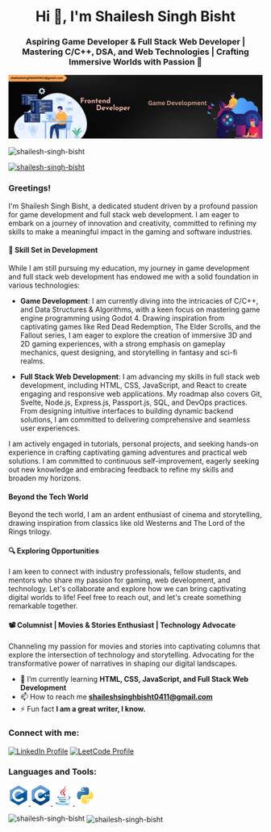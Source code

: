 <h1 align="center">Hi 👋, I'm Shailesh Singh Bisht</h1>
<h3 align="center">Aspiring Game Developer & Full Stack Web Developer | Mastering C/C++, DSA, and Web Technologies | Crafting Immersive Worlds with Passion 🌟</h3>

<p align="center">
  <img src="https://github.com/Shailesh-Singh-Bisht/Shailesh-Singh-Bisht/blob/main/Game%20Development%20(2).png?raw=true" alt="Shailesh Singh Bisht" />
</p>

<p align="left"> <img src="https://komarev.com/ghpvc/?username=shailesh-singh-bisht&label=Profile%20views&color=0e75b6&style=flat" alt="shailesh-singh-bisht" /> </p>

<p align="left"> <a href="https://github.com/ryo-ma/github-profile-trophy"><img src="https://github-profile-trophy.vercel.app/?username=shailesh-singh-bisht" alt="shailesh-singh-bisht" /></a> </p>

### Greetings!

I'm Shailesh Singh Bisht, a dedicated student driven by a profound passion for game development and full stack web development. I am eager to embark on a journey of innovation and creativity, committed to refining my skills to make a meaningful impact in the gaming and software industries.

#### 🎯 Skill Set in Development

While I am still pursuing my education, my journey in game development and full stack web development has endowed me with a solid foundation in various technologies:

- **Game Development**: I am currently diving into the intricacies of C/C++, and Data Structures & Algorithms, with a keen focus on mastering game engine programming using Godot 4. Drawing inspiration from captivating games like Red Dead Redemption, The Elder Scrolls, and the Fallout series, I am eager to explore the creation of immersive 3D and 2D gaming experiences, with a strong emphasis on gameplay mechanics, quest designing, and storytelling in fantasy and sci-fi realms.

- **Full Stack Web Development**: I am advancing my skills in full stack web development, including HTML, CSS, JavaScript, and React to create engaging and responsive web applications. My roadmap also covers Git, Svelte, Node.js, Express.js, Passport.js, SQL, and DevOps practices. From designing intuitive interfaces to building dynamic backend solutions, I am committed to delivering comprehensive and seamless user experiences.

I am actively engaged in tutorials, personal projects, and seeking hands-on experience in crafting captivating gaming adventures and practical web solutions. I am committed to continuous self-improvement, eagerly seeking out new knowledge and embracing feedback to refine my skills and broaden my horizons.

#### Beyond the Tech World

Beyond the tech world, I am an ardent enthusiast of cinema and storytelling, drawing inspiration from classics like old Westerns and The Lord of the Rings trilogy.

#### 🔍 Exploring Opportunities

I am keen to connect with industry professionals, fellow students, and mentors who share my passion for gaming, web development, and technology. Let's collaborate and explore how we can bring captivating digital worlds to life! Feel free to reach out, and let's create something remarkable together.

#### 📽️ Columnist | Movies & Stories Enthusiast | Technology Advocate

Channeling my passion for movies and stories into captivating columns that explore the intersection of technology and storytelling. Advocating for the transformative power of narratives in shaping our digital landscapes.

- 🌱 I’m currently learning **HTML, CSS, JavaScript, and Full Stack Web Development**
- 📫 How to reach me **shaileshsinghbisht0411@gmail.com**
- ⚡ Fun fact **I am a great writer, I know.**

<h3 align="left">Connect with me:</h3>
<p align="left">
<a href="https://www.linkedin.com/in/shailesh-singh-bisht-13b30b258/" target="blank"><img align="center" src="https://raw.githubusercontent.com/rahuldkjain/github-profile-readme-generator/master/src/images/icons/Social/linked-in-alt.svg" alt="LinkedIn Profile" height="30" width="40" /></a>
<a href="https://leetcode.com/u/shailesh_singh_bisht/" target="blank"><img align="center" src="https://raw.githubusercontent.com/rahuldkjain/github-profile-readme-generator/master/src/images/icons/Social/leet-code.svg" alt="LeetCode Profile" height="30" width="40" /></a>
</p>

<h3 align="left">Languages and Tools:</h3>
<p align="left"> 
<a href="https://www.cprogramming.com/" target="_blank" rel="noreferrer"> <img src="https://raw.githubusercontent.com/devicons/devicon/master/icons/c/c-original.svg" alt="C" width="40" height="40"/> </a> 
<a href="https://www.w3schools.com/cpp/" target="_blank" rel="noreferrer"> <img src="https://raw.githubusercontent.com/devicons/devicon/master/icons/cplusplus/cplusplus-original.svg" alt="C++" width="40" height="40"/> </a> 
<a href="https://www.java.com" target="_blank" rel="noreferrer"> <img src="https://raw.githubusercontent.com/devicons/devicon/master/icons/java/java-original.svg" alt="Java" width="40" height="40"/> </a> 
<a href="https://www.python.org" target="_blank" rel="noreferrer"> <img src="https://raw.githubusercontent.com/devicons/devicon/master/icons/python/python-original.svg" alt="Python" width="40" height="40"/> </a> 
</p>

<p><img align="left" src="https://github-readme-stats.vercel.app/api/top-langs?username=shailesh-singh-bisht&show_icons=true&locale=en&layout=compact" alt="shailesh-singh-bisht" /></p>

<p>&nbsp;<img align="center" src="https://github-readme-stats.vercel.app/api?username=shailesh-singh-bisht&show_icons=true&locale=en" alt="shailesh-singh-bisht" /></p>
